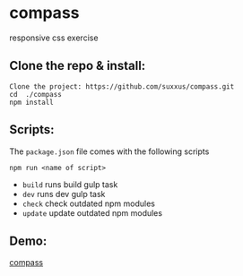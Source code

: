 # compass
responsive css exercise

## Clone the repo & install:
```
Clone the project: https://github.com/suxxus/compass.git
cd  ./compass
npm install
```
## Scripts:
The `package.json` file comes with the following scripts

`npm run <name of script>`
* `build` runs build gulp task
* `dev` runs dev gulp task
* `check` check outdated npm modules
* `update` update  outdated npm modules

## Demo:
[compass](http://suxxus.github.io/prjs/compass/index.html)

